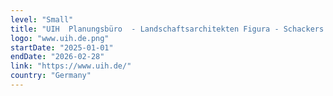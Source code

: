 ```yaml
---
level: "Small"
title: "UIH  Planungsbüro  - Landschaftsarchitekten Figura - Schackers PartGmbB"
logo: "www.uih.de.png"
startDate: "2025-01-01"
endDate: "2026-02-28"
link: "https://www.uih.de/"
country: "Germany"
---
```

